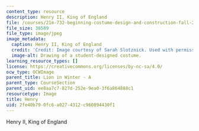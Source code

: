 ```yaml
---
content_type: resource
description: Henry II, King of England
file: /courses/21m-732-beginning-costume-design-and-construction-fall-2008/2fe40b790fc6a0274312c960894430f1_henry.jpg
file_size: 36589
file_type: image/jpeg
image_metadata:
  caption: Henry II, King of England
  credit: 'Credit: Image courtesy of Sarah Slotznick. Used with permission.'
  image-alt: Drawing of a student-designed costume.
learning_resource_types: []
license: https://creativecommons.org/licenses/by-nc-sa/4.0/
ocw_type: OCWImage
parent_title: Lion in Winter - A
parent_type: CourseSection
parent_uid: ee8aa7c7-827d-252e-9ea0-3f6a864888c1
resourcetype: Image
title: Henry
uid: 2fe40b79-0fc6-a027-4312-c960894430f1
---
```

Henry II, King of England